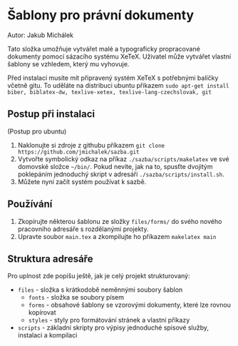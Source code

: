 Šablony pro právní dokumenty
============================

Autor: Jakub Michálek

Tato složka umožňuje vytvářet malé a typograficky propracované dokumenty pomocí sázacího systému XeTeX. Uživatel může vytvářet vlastní šablony se vzhledem, který mu vyhovuje. 

Před instalací musíte mít připravený systém XeTeX s potřebnými balíčky včetně gitu. To uděláte na distribuci ubuntu příkazem
`sudo apt-get install biber, biblatex-dw, texlive-xetex, texlive-lang-czechslovak, git`

Postup při instalaci
--------------------
(Postup pro ubuntu)

1. Naklonujte si zdroje z githubu příkazem 
`git clone https://github.com/jmichalek/sazba.git`
2. Vytvořte symbolický odkaz na příkaz `./sazba/scripts/makelatex` ve své domovské složce `~/bin/`. Pokud nevíte, jak na to, spusťte dvojitým poklepáním jednoduchý skript v adresáři `./sazba/scripts/install.sh`.
3. Můžete nyní začít systém používat k sazbě.


Používání
---------

1. Zkopírujte některou šablonu ze složky `files/forms/` do svého nového pracovního adresáře s rozdělanými projekty.
2. Upravte soubor `main.tex` a zkompilujte ho příkazem `makelatex main`

Struktura adresáře
------------------

Pro uplnost zde popíšu ještě, jak je celý projekt strukturovaný:

+ `files` - složka s krátkodobě neměnnými soubory šablon
   - `fonts` - složka se soubory písem
   - `forms` - obsahové šablony se vzorovými dokumenty, které lze rovnou kopírovat
   - `styles` - styly pro formátování stránek a vlastní příkazy
+ `scripts` - základní skripty pro výpisy jednoduché spisové služby, instalaci a kompilaci
